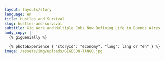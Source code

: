 ```yaml
---
layout: layouts/story
language: en
title: Hustles and Survival
slug: hustles-and-survival
subtitle: Gig Work and Multiple Jobs Now Defining Life in Buenos Aires
body_copy: |-
  {% gigGenially %}

  {% photoExperience { "storyId": "economy", "lang": lang or "en" } %}
image: /assets/img/uploads/GIGECON-TANGO.jpg
---
```

